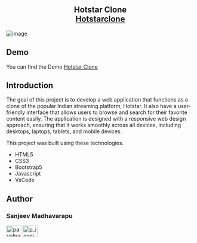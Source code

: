 <h2 align="center">
  Hotstar Clone<br/>
  <a href="https://sanjeev93936.github.io/Hotstar_clone/" target="_blank">Hotstarclone</a>
</h2>


![image](https://github.com/sanjeev93936/Hotstar_clone/assets/108318474/987dffae-846b-4de1-8ca1-54b4eaf8cc4a)


</center>

## Demo

You can find the Demo [Hotstar Clone](https://sanjeev93936.github.io/Hotstar_clone/)

## Introduction

The goal of this project is to develop a web application that functions as a clone of the popular Indian streaming platform, Hotstar. It also have a user-friendly interface that allows users to browse and search for their favorite content easily. The application is designed with a responsive web design approach, ensuring that it works smoothly across all devices, including desktops, laptops, tablets, and mobile devices.



This project was built using these technologies.

* HTML5
* CSS3
* Bootstrap5
* Javascript
* VsCode 

## Author

### Sanjeev Madhavarapu

<a href="https://linkedin.com/in/sanjeev-madhavarapu-92a389237/" target="blank"><img align="center" src="https://cdn.jsdelivr.net/npm/simple-icons@3.0.1/icons/linkedin.svg" alt="payalpatra105" height="30" width="40" /></a>
<a href="https://instagram.com/
sanjeev_madhavarapu" target="blank"><img align="center" src="https://cdn.jsdelivr.net/npm/simple-icons@3.0.1/icons/instagram.svg" alt="p_iconic_" height="30" width="40" /></a>
